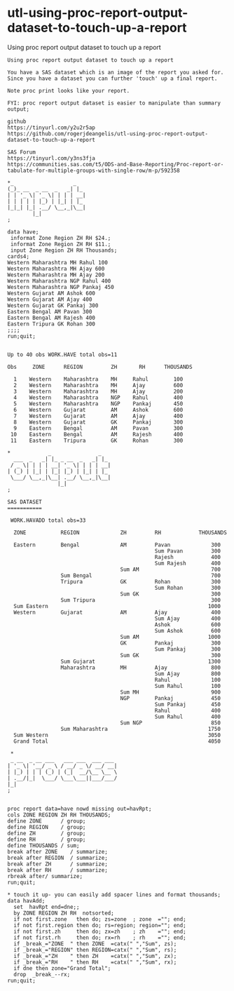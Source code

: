 # utl-using-proc-report-output-dataset-to-touch-up-a-report
Using proc report output dataset to touch up a report 

    Using proc report output dataset to touch up a report                                                                            
                                                                                                                                     
    You have a SAS dataset which is an image of the report you asked for.                                                            
    Since you have a dataset you can further 'touch' up a final report.                                                              
                                                                                                                                     
    Note proc print looks like your report.                                                                                          
                                                                                                                                     
    FYI: proc report output dataset is easier to manipulate than summary output;                                                     
                                                                                                                                     
    github                                                                                                                           
    https://tinyurl.com/y2u2r5ap                                                                                                     
    https://github.com/rogerjdeangelis/utl-using-proc-report-output-dataset-to-touch-up-a-report                                     
                                                                                                                                     
    SAS Forum                                                                                                                        
    https://tinyurl.com/y3ns3fja                                                                                                     
    https://communities.sas.com/t5/ODS-and-Base-Reporting/Proc-report-or-tabulate-for-multiple-groups-with-single-row/m-p/592358     
                                                                                                                                     
    *_                   _                                                                                                           
    (_)_ __  _ __  _   _| |_                                                                                                         
    | | '_ \| '_ \| | | | __|                                                                                                        
    | | | | | |_) | |_| | |_                                                                                                         
    |_|_| |_| .__/ \__,_|\__|                                                                                                        
            |_|                                                                                                                      
    ;                                                                                                                                
                                                                                                                                     
    data have;                                                                                                                       
     informat Zone Region ZH RH $24.;                                                                                                
     informat Zone Region ZH RH $11.;                                                                                                
     input Zone Region ZH RH Thousands;                                                                                              
    cards4;                                                                                                                          
    Western Maharashtra MH Rahul 100                                                                                                 
    Western Maharashtra MH Ajay 600                                                                                                  
    Western Maharashtra MH Ajay 200                                                                                                  
    Western Maharashtra NGP Rahul 400                                                                                                
    Western Maharashtra NGP Pankaj 450                                                                                               
    Western Gujarat AM Ashok 600                                                                                                     
    Western Gujarat AM Ajay 400                                                                                                      
    Western Gujarat GK Pankaj 300                                                                                                    
    Eastern Bengal AM Pavan 300                                                                                                      
    Eastern Bengal AM Rajesh 400                                                                                                     
    Eastern Tripura GK Rohan 300                                                                                                     
    ;;;;                                                                                                                             
    run;quit;                                                                                                                        
                                                                                                                                     
                                                                                                                                     
    Up to 40 obs WORK.HAVE total obs=11                                                                                              
                                                                                                                                     
    Obs     ZONE      REGION         ZH       RH      THOUSANDS                                                                      
                                                                                                                                     
      1    Western    Maharashtra    MH     Rahul        100                                                                         
      2    Western    Maharashtra    MH     Ajay         600                                                                         
      3    Western    Maharashtra    MH     Ajay         200                                                                         
      4    Western    Maharashtra    NGP    Rahul        400                                                                         
      5    Western    Maharashtra    NGP    Pankaj       450                                                                         
      6    Western    Gujarat        AM     Ashok        600                                                                         
      7    Western    Gujarat        AM     Ajay         400                                                                         
      8    Western    Gujarat        GK     Pankaj       300                                                                         
      9    Eastern    Bengal         AM     Pavan        300                                                                         
     10    Eastern    Bengal         AM     Rajesh       400                                                                         
     11    Eastern    Tripura        GK     Rohan        300                                                                         
                                                                                                                                     
    *            _               _                                                                                                   
      ___  _   _| |_ _ __  _   _| |_                                                                                                 
     / _ \| | | | __| '_ \| | | | __|                                                                                                
    | (_) | |_| | |_| |_) | |_| | |_                                                                                                 
     \___/ \__,_|\__| .__/ \__,_|\__|                                                                                                
                    |_|                                                                                                              
    ;                                                                                                                                
                                                                                                                                     
    SAS DATASET                                                                                                                      
    ===========                                                                                                                      
                                                                                                                                     
     WORK.HAVADD total obs=33                                                                                                        
                                                                                                                                     
      ZONE           REGION             ZH         RH            THOUSANDS                                                           
                                                                                                                                     
      Eastern        Bengal             AM         Pavan             300                                                             
                                                   Sum Pavan         300                                                             
                                                   Rajesh            400                                                             
                                                   Sum Rajesh        400                                                             
                                        Sum AM                       700                                                             
                     Sum Bengal                                      700                                                             
                     Tripura            GK         Rohan             300                                                             
                                                   Sum Rohan         300                                                             
                                        Sum GK                       300                                                             
                     Sum Tripura                                     300                                                             
      Sum Eastern                                                   1000                                                             
      Western        Gujarat            AM         Ajay              400                                                             
                                                   Sum Ajay          400                                                             
                                                   Ashok             600                                                             
                                                   Sum Ashok         600                                                             
                                        Sum AM                      1000                                                             
                                        GK         Pankaj            300                                                             
                                                   Sum Pankaj        300                                                             
                                        Sum GK                       300                                                             
                     Sum Gujarat                                    1300                                                             
                     Maharashtra        MH         Ajay              800                                                             
                                                   Sum Ajay          800                                                             
                                                   Rahul             100                                                             
                                                   Sum Rahul         100                                                             
                                        Sum MH                       900                                                             
                                        NGP        Pankaj            450                                                             
                                                   Sum Pankaj        450                                                             
                                                   Rahul             400                                                             
                                                   Sum Rahul         400                                                             
                                        Sum NGP                      850                                                             
                     Sum Maharashtra                                1750                                                             
      Sum Western                                                   3050                                                             
      Grand Total                                                   4050                                                             
                                                                                                                                     
     *                                                                                                                               
     _ __  _ __ ___   ___ ___  ___ ___                                                                                               
    | '_ \| '__/ _ \ / __/ _ \/ __/ __|                                                                                              
    | |_) | | | (_) | (_|  __/\__ \__ \                                                                                              
    | .__/|_|  \___/ \___\___||___/___/                                                                                              
    |_|                                                                                                                              
    ;                                                                                                                                
                                                                                                                                     
                                                                                                                                     
    proc report data=have nowd missing out=havRpt;                                                                                   
    cols ZONE REGION ZH RH THOUSANDS;                                                                                                
    define ZONE      / group;                                                                                                        
    define REGION    / group;                                                                                                        
    define ZH        / group;                                                                                                        
    define RH        / group;                                                                                                        
    define THOUSANDS / sum;                                                                                                          
    break after ZONE    / summarize;                                                                                                 
    break after REGION  / summarize;                                                                                                 
    break after ZH      / summarize;                                                                                                 
    break after RH      / summarize;                                                                                                 
    rbreak after/ summarize;                                                                                                         
    run;quit;                                                                                                                        
                                                                                                                                     
    * touch it up- you can easily add spacer lines and format thousands;                                                             
    data havAdd;                                                                                                                     
      set  havRpt end=dne;;                                                                                                          
      by ZONE REGION ZH RH  notsorted;                                                                                               
      if not first.zone   then do; zs=zone  ; zone  =""; end;                                                                        
      if not first.region then do; rs=region; region=""; end;                                                                        
      if not first.zh     then do; zx=zh    ; zh    =""; end;                                                                        
      if not first.rh     then do; rx=rh    ; rh    =""; end;                                                                        
      if _break_="ZONE  " then ZONE  =catx(" ","Sum", zs);                                                                           
      if _break_="REGION" then REGION=catx(" ","Sum", rs);                                                                           
      if _break_="ZH    " then ZH    =catx(" ","Sum", zx);                                                                           
      if _break_="RH    " then RH    =catx(" ","Sum", rx);                                                                           
      if dne then zone="Grand Total";                                                                                                
      drop  _break_--rx;                                                                                                             
    run;quit;                                                                                                                        
                                                                                                                                     
                                                                                                                                     
